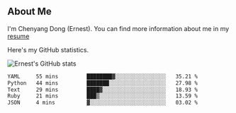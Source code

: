 ## About Me

I'm Chenyang Dong (Ernest). You can find more information about me in my [resume](https://github.com/ernestDong/resume)

Here's my GitHub statistics.

![Ernest's GitHub stats](https://github-readme-stats.vercel.app/api?username=ErnestDong&show_icons=true?count_private=true)

<!--START_SECTION:waka-->

```txt
YAML     55 mins         ████████▓░░░░░░░░░░░░░░░░   35.21 %
Python   44 mins         ███████░░░░░░░░░░░░░░░░░░   27.98 %
Text     29 mins         ████▓░░░░░░░░░░░░░░░░░░░░   18.93 %
Ruby     21 mins         ███▒░░░░░░░░░░░░░░░░░░░░░   13.59 %
JSON     4 mins          ▓░░░░░░░░░░░░░░░░░░░░░░░░   03.02 %
```

<!--END_SECTION:waka-->
